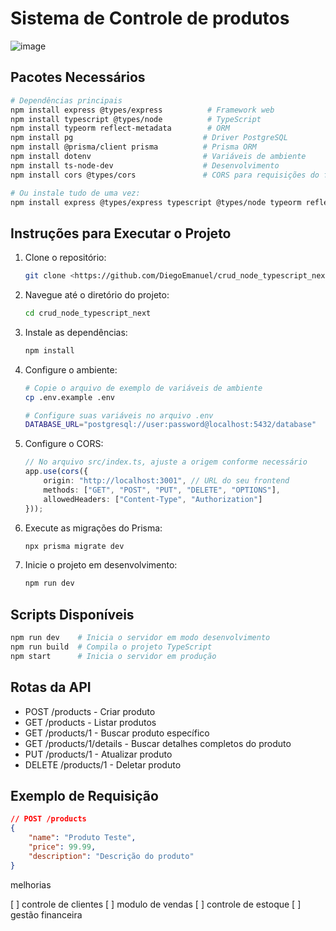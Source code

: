 ﻿# Sistema de Controle de produtos 
 ![image](https://github.com/user-attachments/assets/7686d14b-2b9a-4e41-8ec1-58a3fb8b194a)


## Pacotes Necessários
```bash
# Dependências principais
npm install express @types/express          # Framework web
npm install typescript @types/node          # TypeScript
npm install typeorm reflect-metadata        # ORM
npm install pg                             # Driver PostgreSQL
npm install @prisma/client prisma          # Prisma ORM
npm install dotenv                         # Variáveis de ambiente
npm install ts-node-dev                    # Desenvolvimento
npm install cors @types/cors               # CORS para requisições do frontend

# Ou instale tudo de uma vez:
npm install express @types/express typescript @types/node typeorm reflect-metadata pg @prisma/client prisma dotenv ts-node-dev cors @types/cors
```

## Instruções para Executar o Projeto
1. Clone o repositório:
   ```bash
   git clone <https://github.com/DiegoEmanuel/crud_node_typescript_next>
   ```
2. Navegue até o diretório do projeto:
   ```bash
   cd crud_node_typescript_next
   ```
3. Instale as dependências:
   ```bash
   npm install
   ```
4. Configure o ambiente:
   ```bash
   # Copie o arquivo de exemplo de variáveis de ambiente
   cp .env.example .env
   
   # Configure suas variáveis no arquivo .env
   DATABASE_URL="postgresql://user:password@localhost:5432/database"
   ```
5. Configure o CORS:
   ```typescript
   // No arquivo src/index.ts, ajuste a origem conforme necessário
   app.use(cors({
       origin: "http://localhost:3001", // URL do seu frontend
       methods: ["GET", "POST", "PUT", "DELETE", "OPTIONS"],
       allowedHeaders: ["Content-Type", "Authorization"]
   }));
   ```
6. Execute as migrações do Prisma:
   ```bash
   npx prisma migrate dev
   ```
7. Inicie o projeto em desenvolvimento:
   ```bash
   npm run dev
   ```

## Scripts Disponíveis
```bash
npm run dev    # Inicia o servidor em modo desenvolvimento
npm run build  # Compila o projeto TypeScript
npm start      # Inicia o servidor em produção
```

## Rotas da API
- POST /products   - Criar produto
- GET /products    - Listar produtos
- GET /products/1  - Buscar produto específico
- GET /products/1/details  - Buscar detalhes completos do produto
- PUT /products/1  - Atualizar produto
- DELETE /products/1 - Deletar produto

## Exemplo de Requisição
```json
// POST /products
{
    "name": "Produto Teste",
    "price": 99.99,
    "description": "Descrição do produto"
}
```

melhorias 

[ ] controle de clientes
[ ] modulo de vendas
[ ] controle de estoque
[ ] gestão financeira 
